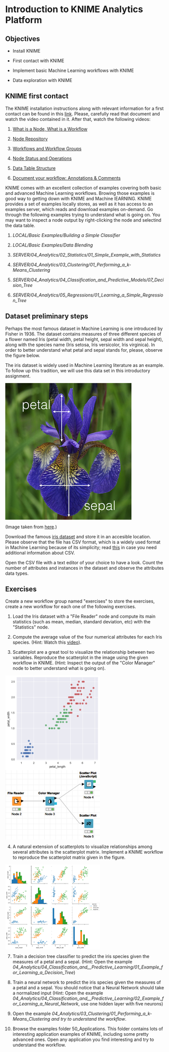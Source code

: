 # Introduction to KNIME Analytics Platform

## Objectives

* Install KNIME

* First contact with KNIME

* Implement basic Machine Learning workflows with KNIME

* Data exploration with KNIME

## KNIME first contact

The KNIME installation instructions along with relevant information for a first contact can be found in this [link](https://www.knime.com/installation). Please, carefully read that document and watch the video contained in it. After that, watch the following videos:

1. [What is a Node, What is a Workflow](https://www.knime.com/knime-introductory-course/chapter1/section2/what-is-a-node-what-is-a-workflow)

2. [Node Repository](https://www.knime.com/knime-introductory-course/chapter1/section2/node-repository)

3. [Workflows and Workflow Groups](https://www.knime.com/knime-introductory-course/chapter1/section3/workflows-and-workflow-groups)

4. [Node Status and Operations](https://www.knime.com/knime-introductory-course/chapter1/section3/node-status-and-operations)

5. [Data Table Structure](https://www.knime.com/knime-introductory-course/chapter1/section3/data-table-structure)

6. [Document your workflow: Annotations & Comments](https://www.knime.com/knime-introductory-course/chapter1/section3/document-your-workflow-annotations-and-comments)

KNIME comes with an excellent collection of examples covering both basic and advanced Machine Learning workflows. Browing those examples is good way to getting down with KNIME and Machine lEARNING. KNIME provides a set of examples locally stores, as well as it has access to an examples server, which reads and download examples on-demand. Go through the following examples trying to understand what is going on. You may want to inspect a node output by right-clicking the node and selectind the data table.

1. *LOCAL/Basic Examples/Building a Simple Classifier*

2. *LOCAL/Basic Examples/Data Blending*

3. *SERVER/04_Analytics/02_Statistics/01_Simple_Example_with_Statistics*

4. *SERVER/04_Analytics/03_Clustering/01_Performing_a_k-Means_Clustering*

5. *SERVER/04_Analytics/04_Classification_and_Predictive_Models/07_Decision_Tree*

6. *SERVER/04_Analytics/05_Regressions/01_Learning_a_Simple_Regression_Tree*

## Dataset preliminary steps

Perhaps the most famous dataset in Machine Learning is one introduced by Fisher in 1936. The dataset contains measures of three different species of a flower named Iris (petal width, petal height, sepal width and sepal height), along with the species name (Iris setosa, Iris versicolor, Iris virginica). In order to better understand what petal and sepal stands for, please, observe the figure below. 

The iris dataset is widely used in Machine Learning literature as an example. To follow up this tradition, we will use this data set in this introductory assignment.

<img align="center" src="iris_petal_sepal.png" width="400">

(Image taken from [here](http://blog.kaggle.com/2015/04/22/scikit-learn-video-3-machine-learning-first-steps-with-the-iris-dataset/).)

Download the famous [iris dataset](iris.csv) and store it in an accesible location. Please observe that the file has CSV format, which is a widely used format in Machine Learning because of its simplicity; read [this](https://en.wikipedia.org/wiki/Comma-separated_values#Example) in case you need additional information about CSV.

Open the CSV file with a text editor of your choice to have a look. Count the number of attributes and instances in the dataset and observe the attributes data types.

## Exercises

Create a new workflow group named "exercises" to store the exercises, create a new workflow for each one of the following exercises.

1. Load the Iris dataset with a "File Reader" node and compute its main statistics (such as mean, median, standard deviation, etc) with the "Statistics" node.

2. Compute the average value of the four numerical attributes for each Iris species. (Hint: Watch this [video](https://www.youtube.com/watch?v=JQ-OWMt48ew)).

3. Scatterplot are a great tool to visualize the relationship between two variables. Reproduce the scatterplot in the image using the given workflow in KNIME. (Hint: Inspect the output of the "Color Manager" node to better understand what is going on).

<img align="center" src="scatter.png" width="300"><img align="center" src="scatterworkflow.png" width="300">

4. A natural extension of scatterplots to visualize relationships among several attributes is the scatterplot matrix. Implement a KNIME workflow to reproduce the scatterplot matrix given in the figure.

<img align="center" src="scattermatrix.png" width="300">

7. Train a decision tree classifier to predict the iris species given the measures of a petal and a sepal. (Hint: Open the example *04_Analytics/04_Classification_and__Predictive_Learning/01_Example_for_Learning_a_Decision_Tree*)

8. Train a neural network to predict the iris species given the measures of a petal and a sepal. You should notice that a Neural Network should take a normalized input (Hint: Open the example *04_Analytics/04_Classification_and__Predictive_Learning/02_Example_for_Learning_a_Neural_Network*, use one hidden layer with five neurons)

9. Open the example *04_Analytics/03_Clustering/01_Performing_a_k-Means_Clustering and try to understand the workflow*.

10. Browse the examples folder 50_Applications. This folder contains lots of interesting application examples of KNIME, including some pretty advanced ones. Open any application you find interesting and try to understand the workflow.
